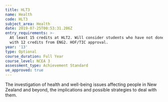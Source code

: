 ```yaml
---
title: HLT3
name: Health
code: HLT3
subject_area: Health
date: 2019-07-25T00:53:31.206Z
entry_requirements: >-
  At least 15 credits at HLT2. Will consider students who have not done HLT2
  with 12 credits from ENG2. HOF/TIC approval.
year: '13'
type: Optional
course_duration: Full Year
course_level: NCEA 3
assessment_type: Achievement Standard
ue_approved: true
---
```

The investigation of health and well-being issues affecting people in New Zealand and beyond, the implications and possible strategies to deal with them.
